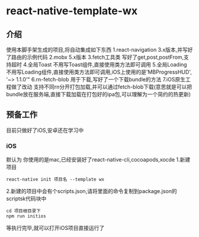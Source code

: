 
# react-native-template-wx

## 介绍
使用本脚手架生成的项目,将自动集成如下东西
1.react-navigation  3.x版本,并写好了路由的示例代码
2.mobx  5.x版本
3.fetch工具类      写好了get,post,postFrom,支持超时
4.全局Toast       不用写Toast组件,直接使用类方法即可调用
5.全局Loading     不用写Loading组件,直接使用类方法即可调用,iOS上使用的是'MBProgressHUD', '~> 1.1.0'"
6.rn-fetch-blob     用于下载,写好了一个下载bundle的方法
7.iOS原生工程做了改动 支持不同rn分开打包加载,并可以通过fetch-blob下载(意思就是可以把bundle放在服务端,直接下载加载在打包好的ipa包,可以理解为一个简约的热更新)

## 预备工作
目前只做好了iOS,安卓还在学习中
### iOS
默认为 你使用的是mac,已经安装好了react-native-cli,cocoapods,xocde
1.新建项目
```
react-native init 项目名 --template wx
```
2.新建的项目中会有个scripts.json,请将里面的命令复制到package.json的scriptsk代码块中
```
cd 项目根目录下
npm run initios
```
等执行完毕,就可以打开iOS项目直接运行了
